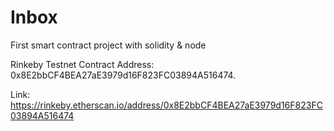 # Inbox
First smart contract project with solidity &amp; node

Rinkeby Testnet Contract Address: 0x8E2bbCF4BEA27aE3979d16F823FC03894A516474. 

Link: https://rinkeby.etherscan.io/address/0x8E2bbCF4BEA27aE3979d16F823FC03894A516474
